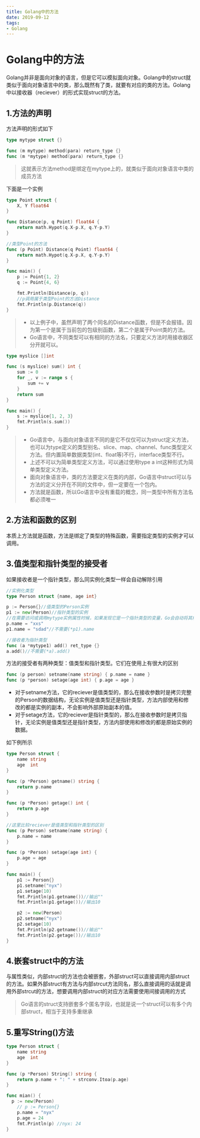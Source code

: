 ```yaml
---
title: Golang中的方法
date: 2019-09-12 
tags:
- Golang
---
```


# Golang中的方法

Golang并非是面向对象的语言，但是它可以模拟面向对象。Golang中的struct就类似于面向对象语言中的类，那么既然有了类，就要有对应的类的方法。Golang中以接收器（reciever）的形式实现struct的方法。

##	1.方法的声明

方法声明的形式如下

```go
type mytype struct {}

func (m mytype) method(para) return_type {}
func (m *mytype) method(para) return_type {}
```

> 这就表示方法method是绑定在mytype上的，就类似于面向对象语言中类的成员方法

下面是一个实例

```go
type Point struct {
	X, Y float64
}

func Distance(p, q Point) float64 {
	return math.Hypot(q.X-p.X, q.Y-p.Y)
}

//类型Point的方法
func (p Point) Distance(q Point) float64 {
	return math.Hypot(q.X-p.X, q.Y-p.Y)
}

func main() {
	p := Point{1, 2}
	q := Point{4, 6}

	fmt.Println(Distance(p, q))
	//p调用属于类型Point的方法Distance
	fmt.Println(p.Distance(q))
}
```

> * 以上例子中，虽然声明了两个同名的Distance函数，但是不会报错。因为第一个是属于当前包的包级别函数，第二个是属于Point类的方法。
> * Go语言中，不同类型可以有相同的方法名，只要定义方法时用接收器区分开就可以。



```go
type myslice []int

func (s myslice) sum() int {
	sum := 0
	for _, v := range s {
		sum += v
	}
	return sum
}

func main() {
	s := myslice{1, 2, 3}
	fmt.Println(s.sum())
}
```

> * Go语言中，与面向对象语言不同的是它不仅仅可以为struct定义方法，也可以为type定义的类型别名、slice、map、channel、func类型定义方法。但内置简单数据类型(int、float等)不行，interface类型不行。
> * 上述不可以为简单类型定义方法，可以通过使用type a int这种形式为简单类型定义方法。
> * 面向对象语言中，类的方法要定义在类的内部，Go语言中struct可以与方法的定义分开在不同的文件中，但一定要在一个包内。
> * 方法就是函数，所以Go语言中没有重载的概念，同一类型中所有方法名都必须唯一



## 2.方法和函数的区别

本质上方法就是函数，方法是绑定了类型的特殊函数，需要指定类型的实例才可以调用。



## 3.值类型和指针类型的接受者

如果接收者是一个指针类型，那么同实例化类型一样会自动解除引用

```go
//实例化类型
type Person struct {name, age int}

p := Person{}//值类型的Person实例
p1 := new(Person)//指针类型的实例
//在需要访问或调用mytype实例属性时候，如果发现它是一个指针类型的变量，Go会自动将其解除引用
p.name = "xxs"
p1.name = "sdad"//不需要(*p1).name

//接收者为指针类型
func (a *mytype1) add() ret_type {}
a.add()//不需要(*a).add()
```

方法的接受者有两种类型：值类型和指针类型。它们在使用上有很大的区别

```go
func (p person) setname(name string) { p.name = name }
func (p *person) setage(age int) { p.age = age }		
```

* 对于setname方法，它的reciever是值类型的，那么在接收参数时是拷贝完整的Person的数据结构，无论实例是值类型还是指针类型，方法内部使用和修改的都是实例的副本，不会影响外部原始副本的值。
* 对于setage方法，它的reciever是指针类型的，那么在接收参数时是拷贝指针，无论实例是值类型还是指针类型，方法内部使用和修改的都是原始实例的数据。

如下例所示

```go
type Person struct {
	name string
	age  int
}

func (p *Person) getname() string {
	return p.name
}

func (p *Person) getage() int {
	return p.age
}

//这里比较reciever是值类型和指针类型的区别
func (p Person) setname(name string) {
	p.name = name
}

func (p *Person) setage(age int) {
	p.age = age
}

func main() {
	p1 := Person{}
	p1.setname("nyx")
	p1.setage(10)
	fmt.Println(p1.getname())//输出""
	fmt.Println(p1.getage())//输出10

	p2 := new(Person)
	p2.setname("nyx")
	p2.setage(10)
	fmt.Println(p2.getname())//输出""
	fmt.Println(p2.getage())//输出10
}
```



## 4.嵌套struct中的方法

与属性类似，内部struct的方法也会被嵌套，外部struct可以直接调用内部struct的方法。如果外部struct有方法与内部strcut方法同名，那么直接调用的话就是调用外部strcut的方法，想要调用内部struct的对应方法需要使用间接调用的方式

> Go语言的struct支持嵌套多个匿名字段，也就是说一个struct可以有多个内部struct，相当于支持多重继承



## 5.重写String()方法

```go
type Person struct {
	name string
	age  int
}

func (p *Person) String() string {
	return p.name + ": " + strconv.Itoa(p.age)
}

func mian() {
  p := new(Person)
	// p := Person{}
	p.name = "nyx"
	p.age = 24
	fmt.Println(p) //nyx: 24
}
```

